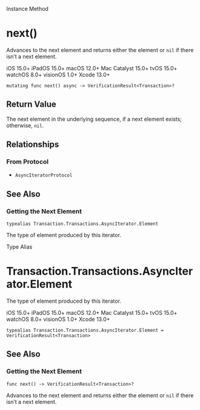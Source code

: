 Instance Method

# next()

Advances to the next element and returns either the element or `nil` if there
isn’t a next element.

iOS 15.0+  iPadOS 15.0+  macOS 12.0+  Mac Catalyst 15.0+  tvOS 15.0+  watchOS
8.0+  visionOS 1.0+  Xcode 13.0+

    
    
    mutating func next() async -> VerificationResult<Transaction>?

## Return Value

The next element in the underlying sequence, if a next element exists;
otherwise, `nil`.

## Relationships

### From Protocol

  * `AsyncIteratorProtocol`

## See Also

### Getting the Next Element

`typealias Transaction.Transactions.AsyncIterator.Element`

The type of element produced by this iterator.

Type Alias

# Transaction.Transactions.AsyncIterator.Element

The type of element produced by this iterator.

iOS 15.0+  iPadOS 15.0+  macOS 12.0+  Mac Catalyst 15.0+  tvOS 15.0+  watchOS
8.0+  visionOS 1.0+  Xcode 13.0+

    
    
    typealias Transaction.Transactions.AsyncIterator.Element = VerificationResult<Transaction>

## See Also

### Getting the Next Element

`func next() -> VerificationResult<Transaction>?`

Advances to the next element and returns either the element or `nil` if there
isn’t a next element.

